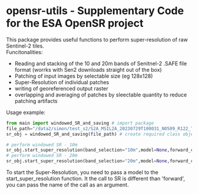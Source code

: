 # opensr-utils - Supplementary Code for the ESA OpenSR project
This package provides useful functions to perform super-resolution of raw Sentinel-2 tiles.  
Funcitonalities:
- Reading and stacking of the 10 and 20m bands of Senitnel-2 .SAFE file format (worrks with Sen2 downloads straight out of the box)
- Patching of input images by selectable size (eg 128x128)
- Super-Resolution of individual patches
- writing of georeferenced output raster
- overlapping and averaging of patches by sleectable quantity to reduce patching artifacts

Usage example:
```python
from main import windowed_SR_and_saving # import package
file_path="/data2/simon/test_s2/S2A_MSIL2A_20230729T100031_N0509_R122_T33TUG_20230729T134559.SAFE/" # define unzipped folder location of .SAFE format
sr_obj = windowed_SR_and_saving(file_path) # create required class object

# perform windowed SR - 10m
sr_obj.start_super_resolution(band_selection="10m",model=None,forward_call="forward")
# perform windowed SR - 20m
sr_obj.start_super_resolution(band_selection="20m",model=None,forward_call="forward")
```
To start the Super-Resolution, you need to pass a model to the start_super_resolution function. It the call to SR is different than 'forward', you can pass the name of the call as an argument.

